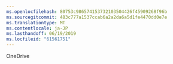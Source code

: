 ```yaml
---
ms.openlocfilehash: 80753c986574153732103504426f45909268f96b
ms.sourcegitcommit: 483c777a1537ccab6a2a2da6a5d1fe4470dd0e7e
ms.translationtype: MT
ms.contentlocale: ja-JP
ms.lasthandoff: 06/19/2019
ms.locfileid: "61561751"
---
```

OneDrive
